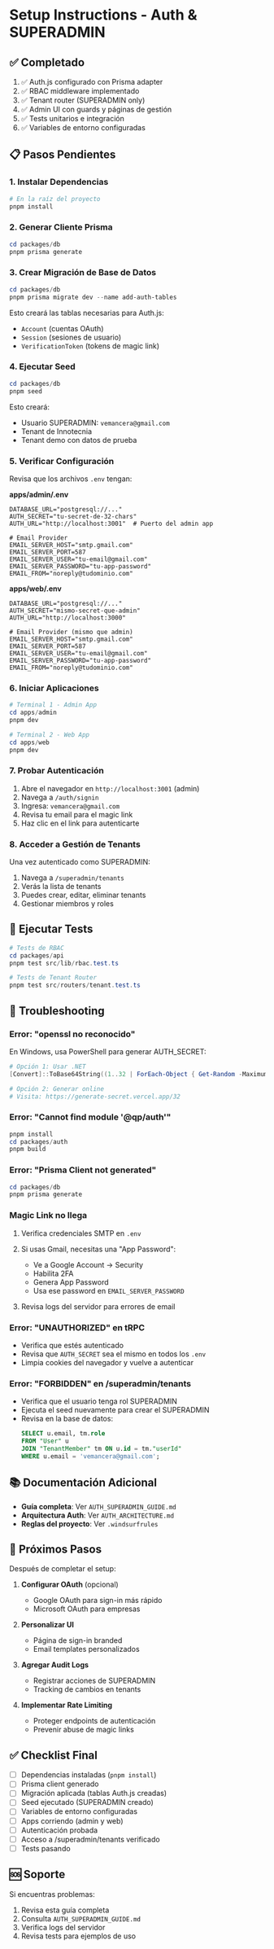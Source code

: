 # Setup Instructions - Auth & SUPERADMIN

## ✅ Completado

1. ✅ Auth.js configurado con Prisma adapter
2. ✅ RBAC middleware implementado
3. ✅ Tenant router (SUPERADMIN only)
4. ✅ Admin UI con guards y páginas de gestión
5. ✅ Tests unitarios e integración
6. ✅ Variables de entorno configuradas

## 📋 Pasos Pendientes

### 1. Instalar Dependencias

```powershell
# En la raíz del proyecto
pnpm install
```

### 2. Generar Cliente Prisma

```powershell
cd packages/db
pnpm prisma generate
```

### 3. Crear Migración de Base de Datos

```powershell
cd packages/db
pnpm prisma migrate dev --name add-auth-tables
```

Esto creará las tablas necesarias para Auth.js:
- `Account` (cuentas OAuth)
- `Session` (sesiones de usuario)
- `VerificationToken` (tokens de magic link)

### 4. Ejecutar Seed

```powershell
cd packages/db
pnpm seed
```

Esto creará:
- Usuario SUPERADMIN: `vemancera@gmail.com`
- Tenant de Innotecnia
- Tenant demo con datos de prueba

### 5. Verificar Configuración

Revisa que los archivos `.env` tengan:

**apps/admin/.env**
```env
DATABASE_URL="postgresql://..."
AUTH_SECRET="tu-secret-de-32-chars"
AUTH_URL="http://localhost:3001"  # Puerto del admin app

# Email Provider
EMAIL_SERVER_HOST="smtp.gmail.com"
EMAIL_SERVER_PORT=587
EMAIL_SERVER_USER="tu-email@gmail.com"
EMAIL_SERVER_PASSWORD="tu-app-password"
EMAIL_FROM="noreply@tudominio.com"
```

**apps/web/.env**
```env
DATABASE_URL="postgresql://..."
AUTH_SECRET="mismo-secret-que-admin"
AUTH_URL="http://localhost:3000"

# Email Provider (mismo que admin)
EMAIL_SERVER_HOST="smtp.gmail.com"
EMAIL_SERVER_PORT=587
EMAIL_SERVER_USER="tu-email@gmail.com"
EMAIL_SERVER_PASSWORD="tu-app-password"
EMAIL_FROM="noreply@tudominio.com"
```

### 6. Iniciar Aplicaciones

```powershell
# Terminal 1 - Admin App
cd apps/admin
pnpm dev

# Terminal 2 - Web App
cd apps/web
pnpm dev
```

### 7. Probar Autenticación

1. Abre el navegador en `http://localhost:3001` (admin)
2. Navega a `/auth/signin`
3. Ingresa: `vemancera@gmail.com`
4. Revisa tu email para el magic link
5. Haz clic en el link para autenticarte

### 8. Acceder a Gestión de Tenants

Una vez autenticado como SUPERADMIN:
1. Navega a `/superadmin/tenants`
2. Verás la lista de tenants
3. Puedes crear, editar, eliminar tenants
4. Gestionar miembros y roles

## 🧪 Ejecutar Tests

```powershell
# Tests de RBAC
cd packages/api
pnpm test src/lib/rbac.test.ts

# Tests de Tenant Router
pnpm test src/routers/tenant.test.ts
```

## 🔧 Troubleshooting

### Error: "openssl no reconocido"

En Windows, usa PowerShell para generar AUTH_SECRET:

```powershell
# Opción 1: Usar .NET
[Convert]::ToBase64String((1..32 | ForEach-Object { Get-Random -Maximum 256 }))

# Opción 2: Generar online
# Visita: https://generate-secret.vercel.app/32
```

### Error: "Cannot find module '@qp/auth'"

```powershell
pnpm install
cd packages/auth
pnpm build
```

### Error: "Prisma Client not generated"

```powershell
cd packages/db
pnpm prisma generate
```

### Magic Link no llega

1. Verifica credenciales SMTP en `.env`
2. Si usas Gmail, necesitas una "App Password":
   - Ve a Google Account → Security
   - Habilita 2FA
   - Genera App Password
   - Usa ese password en `EMAIL_SERVER_PASSWORD`

3. Revisa logs del servidor para errores de email

### Error: "UNAUTHORIZED" en tRPC

- Verifica que estés autenticado
- Revisa que `AUTH_SECRET` sea el mismo en todos los `.env`
- Limpia cookies del navegador y vuelve a autenticar

### Error: "FORBIDDEN" en /superadmin/tenants

- Verifica que el usuario tenga rol SUPERADMIN
- Ejecuta el seed nuevamente para crear el SUPERADMIN
- Revisa en la base de datos:
  ```sql
  SELECT u.email, tm.role 
  FROM "User" u 
  JOIN "TenantMember" tm ON u.id = tm."userId" 
  WHERE u.email = 'vemancera@gmail.com';
  ```

## 📚 Documentación Adicional

- **Guía completa**: Ver `AUTH_SUPERADMIN_GUIDE.md`
- **Arquitectura Auth**: Ver `AUTH_ARCHITECTURE.md`
- **Reglas del proyecto**: Ver `.windsurfrules`

## 🎯 Próximos Pasos

Después de completar el setup:

1. **Configurar OAuth** (opcional)
   - Google OAuth para sign-in más rápido
   - Microsoft OAuth para empresas

2. **Personalizar UI**
   - Página de sign-in branded
   - Email templates personalizados

3. **Agregar Audit Logs**
   - Registrar acciones de SUPERADMIN
   - Tracking de cambios en tenants

4. **Implementar Rate Limiting**
   - Proteger endpoints de autenticación
   - Prevenir abuse de magic links

## ✅ Checklist Final

- [ ] Dependencias instaladas (`pnpm install`)
- [ ] Prisma client generado
- [ ] Migración aplicada (tablas Auth.js creadas)
- [ ] Seed ejecutado (SUPERADMIN creado)
- [ ] Variables de entorno configuradas
- [ ] Apps corriendo (admin y web)
- [ ] Autenticación probada
- [ ] Acceso a /superadmin/tenants verificado
- [ ] Tests pasando

## 🆘 Soporte

Si encuentras problemas:
1. Revisa esta guía completa
2. Consulta `AUTH_SUPERADMIN_GUIDE.md`
3. Verifica logs del servidor
4. Revisa tests para ejemplos de uso
